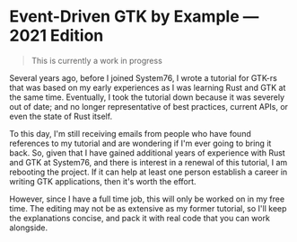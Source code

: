 # Event-Driven GTK by Example — 2021 Edition

> This is currently a work in progress

Several years ago, before I joined System76, I wrote a tutorial for GTK-rs that was based on my early experiences as I was learning Rust and GTK at the same time. Eventually, I took the tutorial down because it was severely out of date; and no longer representative of best practices, current APIs, or even the state of Rust itself.

To this day, I'm still receiving emails from people who have found references to my tutorial and are wondering if I'm ever going to bring it back. So, given that I have gained additional years of experience with Rust and GTK at System76, and there is interest in a renewal of this tutorial, I am rebooting the project. If it can help at least one person establish a career in writing GTK applications, then it's worth the effort.

However, since I have a full time job, this will only be worked on in my free time. The editing may not be as extensive as my former tutorial, so I'll keep the explanations concise, and pack it with real code that you can work alongside.
